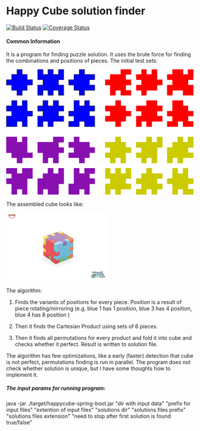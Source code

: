 # Happy Cube solution finder

[![Build Status](https://travis-ci.com/dimpon/happycube.svg?branch=master)](https://travis-ci.com/dimpon/happycube)
[![Coverage Status](http://img.shields.io/coveralls/dimpon/happycube/master.svg?style=flat-square)](https://coveralls.io/r/dimpon/happycube?branch=master)


#### Common Information
It is a program for finding puzzle solution.
It uses the brute force for finding the combinations and positions of pieces. 
The initial test sets: 
 
![DEC Architecture](docs/cubes.png)

The assembled cube looks like:


![DEC Architecture](docs/one_cube.jpeg)


The algorithm: 
1. Finds the variants of positions for every piece. Position is a result of piece rotating/mirroring (e.g. blue 1 has 1 position, blue 3 has 4 position, blue 4 has 8 position )

2. Then it finds the Cartesian Product using sets of 6 pieces.

3. Then it finds all permutations for every product and fold it into cube and checks whether it perfect. Result is written to solution file. 

The algorithm has few optimizations, like a early (faster) detection that cube is not perfect, permutations finding is run in parallel. 
The program does not check whether solution is unique, but I have some thoughts how to implement it.  

##### The input params for running program:

java  -jar ./target/happycube-spring-boot.jar "dir with input data" "prefix for input files" "extention of input files" "solutions dir" "solutions files prefix" "solutions files extension" "need to stop after first solution is found true/false" 
